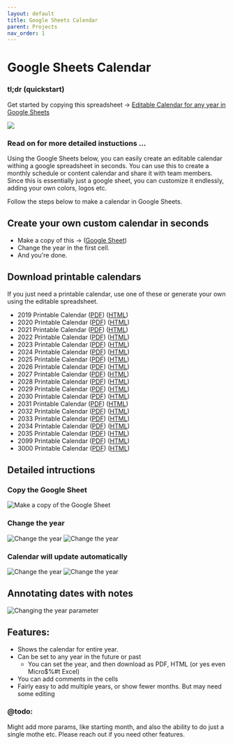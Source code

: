 ```yaml
---
layout: default
title: Google Sheets Calendar
parent: Projects
nav_order: 1
---
```

# Google Sheets Calendar

###  tl;dr (quickstart)
Get started by copying this spreadsheet -> [Editable Calendar for any year in Google Sheets](https://docs.google.com/spreadsheets/d/13Ip7XqFefAhJLJExgPwqhUVyzK9U10TeIDiKt4Wc6SU/edit?usp=sharing)

[<img src="../assets/images/calendar_in_google_sheets.gif">](https://docs.google.com/spreadsheets/d/13Ip7XqFefAhJLJExgPwqhUVyzK9U10TeIDiKt4Wc6SU/edit?usp=sharing)

### Read on for more detailed instuctions ...


Using the Google Sheets below, you can easily create an editable calendar withing a google spreadsheet in seconds. You can use this to create a monthly schedule or content calendar and share it with team members. Since this is essentially just a google sheet, you can customize it endlessly, adding your own colors, logos etc.

Follow the steps below to make a calendar in Google Sheets.

## Create your own custom calendar in seconds
* Make a copy of this -> \([Google Sheet](https://docs.google.com/spreadsheets/d/13Ip7XqFefAhJLJExgPwqhUVyzK9U10TeIDiKt4Wc6SU/edit?usp=sharing)\)
* Change the year in the first cell. 
* And you're done. 

## Download printable calendars
If you just need a printable calendar, use one of these or generate your own using the editable spreadsheet.
* 2019 Printable Calendar \([PDF](https://github.com/develpeer/GoogleSpreadsheetCalendar/raw/master/resources/pdf/printable_calendar_2019.pdf)\) \([HTML](https://github.com/develpeer/GoogleSpreadsheetCalendar/raw/master/resources/html/printable_calendar_2019.html)\)
* 2020 Printable Calendar \([PDF](https://github.com/develpeer/GoogleSpreadsheetCalendar/raw/master/resources/pdf/printable_calendar_2020.pdf)\) \([HTML](https://github.com/develpeer/GoogleSpreadsheetCalendar/raw/master/resources/html/printable_calendar_2020.html)\)
* 2021 Printable Calendar \([PDF](https://github.com/develpeer/GoogleSpreadsheetCalendar/raw/master/resources/pdf/printable_calendar_2021.pdf)\) \([HTML](https://github.com/develpeer/GoogleSpreadsheetCalendar/raw/master/resources/html/printable_calendar_2021.html)\)
* 2022 Printable Calendar \([PDF](https://github.com/develpeer/GoogleSpreadsheetCalendar/raw/master/resources/pdf/printable_calendar_2022.pdf)\) \([HTML](https://github.com/develpeer/GoogleSpreadsheetCalendar/raw/master/resources/html/printable_calendar_2022.html)\)
* 2023 Printable Calendar \([PDF](https://github.com/develpeer/GoogleSpreadsheetCalendar/raw/master/resources/pdf/printable_calendar_2023.pdf)\) \([HTML](https://github.com/develpeer/GoogleSpreadsheetCalendar/raw/master/resources/html/printable_calendar_2023.html)\)
* 2024 Printable Calendar \([PDF](https://github.com/develpeer/GoogleSpreadsheetCalendar/raw/master/resources/pdf/printable_calendar_2024.pdf)\) \([HTML](https://github.com/develpeer/GoogleSpreadsheetCalendar/raw/master/resources/html/printable_calendar_2024.html)\)
* 2025 Printable Calendar \([PDF](https://github.com/develpeer/GoogleSpreadsheetCalendar/raw/master/resources/pdf/printable_calendar_2025.pdf)\) \([HTML](https://github.com/develpeer/GoogleSpreadsheetCalendar/raw/master/resources/html/printable_calendar_2025.html)\)
* 2026 Printable Calendar \([PDF](https://github.com/develpeer/GoogleSpreadsheetCalendar/raw/master/resources/pdf/printable_calendar_2026.pdf)\) \([HTML](https://github.com/develpeer/GoogleSpreadsheetCalendar/raw/master/resources/html/printable_calendar_2026.html)\)
* 2027 Printable Calendar \([PDF](https://github.com/develpeer/GoogleSpreadsheetCalendar/raw/master/resources/pdf/printable_calendar_2027.pdf)\) \([HTML](https://github.com/develpeer/GoogleSpreadsheetCalendar/raw/master/resources/html/printable_calendar_2027.html)\)
* 2028 Printable Calendar \([PDF](https://github.com/develpeer/GoogleSpreadsheetCalendar/raw/master/resources/pdf/printable_calendar_2028.pdf)\) \([HTML](https://github.com/develpeer/GoogleSpreadsheetCalendar/raw/master/resources/html/printable_calendar_2028.html)\)
* 2029 Printable Calendar \([PDF](https://github.com/develpeer/GoogleSpreadsheetCalendar/raw/master/resources/pdf/printable_calendar_2029.pdf)\) \([HTML](https://github.com/develpeer/GoogleSpreadsheetCalendar/raw/master/resources/html/printable_calendar_2029.html)\)
* 2030 Printable Calendar \([PDF](https://github.com/develpeer/GoogleSpreadsheetCalendar/raw/master/resources/pdf/printable_calendar_2030.pdf)\) \([HTML](https://github.com/develpeer/GoogleSpreadsheetCalendar/raw/master/resources/html/printable_calendar_2030.html)\)
* 2031 Printable Calendar \([PDF](https://github.com/develpeer/GoogleSpreadsheetCalendar/raw/master/resources/pdf/printable_calendar_2031.pdf)\) \([HTML](https://github.com/develpeer/GoogleSpreadsheetCalendar/raw/master/resources/html/printable_calendar_2031.html)\)
* 2032 Printable Calendar \([PDF](https://github.com/develpeer/GoogleSpreadsheetCalendar/raw/master/resources/pdf/printable_calendar_2032.pdf)\) \([HTML](https://github.com/develpeer/GoogleSpreadsheetCalendar/raw/master/resources/html/printable_calendar_2032.html)\)
* 2033 Printable Calendar \([PDF](https://github.com/develpeer/GoogleSpreadsheetCalendar/raw/master/resources/pdf/printable_calendar_2033.pdf)\) \([HTML](https://github.com/develpeer/GoogleSpreadsheetCalendar/raw/master/resources/html/printable_calendar_2033.html)\)
* 2034 Printable Calendar \([PDF](https://github.com/develpeer/GoogleSpreadsheetCalendar/raw/master/resources/pdf/printable_calendar_2034.pdf)\) \([HTML](https://github.com/develpeer/GoogleSpreadsheetCalendar/raw/master/resources/html/printable_calendar_2034.html)\)
* 2035 Printable Calendar \([PDF](https://github.com/develpeer/GoogleSpreadsheetCalendar/raw/master/resources/pdf/printable_calendar_2035.pdf)\) \([HTML](https://github.com/develpeer/GoogleSpreadsheetCalendar/raw/master/resources/html/printable_calendar_2035.html)\)
* 2099 Printable Calendar \([PDF](https://github.com/develpeer/GoogleSpreadsheetCalendar/raw/master/resources/pdf/printable_calendar_2099.pdf)\) \([HTML](https://github.com/develpeer/GoogleSpreadsheetCalendar/raw/master/resources/html/printable_calendar_2099.html)\)
* 3000 Printable Calendar \([PDF](https://github.com/develpeer/GoogleSpreadsheetCalendar/raw/master/resources/pdf/printable_calendar_3000.pdf)\) \([HTML](https://github.com/develpeer/GoogleSpreadsheetCalendar/raw/master/resources/html/printable_calendar_3000.html)\)

## Detailed intructions
### Copy the Google Sheet
![Make a copy of the Google Sheet](../assets/images/step_1_make_a_copy.png)

### Change the year
![Change the year](../assets/images/step_2a_change_the_year.png)
![Change the year](../assets/images/step_2b_change_the_year.png)

### Calendar will update automatically
![Change the year](../assets/images/step_3a.png)
![Change the year](../assets/images/step_3b.png)


## Annotating dates with notes 

![Changing the year parameter](../assets/images/annotations.png)

## Features:
* Shows the calendar for entire year. 
* Can be set to any year in the future or past
  * You can set the year, and then download as PDF, HTML (or yes even Micro$%#t Excel)   
* You can add comments in the cells 
* Fairly easy to add multiple years, or show fewer months. But may need some editing



### @todo: 
Might add more params, like starting month, and also the ability to do just a single mothe etc. Please reach out if you need other features. 



